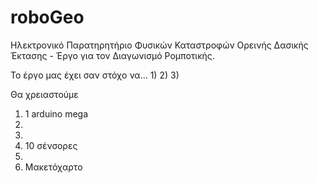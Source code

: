 # roboGeo
Ηλεκτρονικό Παρατηρητήριο Φυσικών Καταστροφών Ορεινής Δασικής Έκτασης - Έργο για τον Διαγωνισμό Ρομποτικής. 

Το έργο μας έχει σαν στόχο να...
1)
2)
3)


Θα χρειαστούμε
1) 1 arduino mega
2) 
3)
4) 10 σένσορες
5)
6) Μακετόχαρτο



